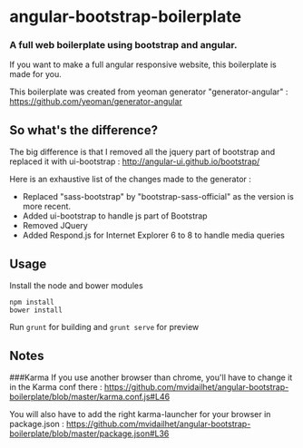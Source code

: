 angular-bootstrap-boilerplate
=============================

### A full web boilerplate using bootstrap and angular.

If you want to make a full angular responsive website, this boilerplate is made for you.

This boilerplate was created from yeoman generator "generator-angular" : https://github.com/yeoman/generator-angular

## So what's the difference?
The big difference is that I removed all the jquery part of bootstrap and replaced it with ui-bootstrap : http://angular-ui.github.io/bootstrap/

Here is an exhaustive list of the changes made to the generator :
- Replaced "sass-bootstrap" by "bootstrap-sass-official" as the version is more recent.
- Added ui-bootstrap to handle js part of Bootstrap
- Removed JQuery
- Added Respond.js for Internet Explorer 6 to 8 to handle media queries

## Usage
Install the node and bower modules
```
npm install
bower install
```

Run `grunt` for building and `grunt serve` for preview

## Notes

###Karma
If you use another browser than chrome, you'll have to change it in the Karma conf there : https://github.com/mvidailhet/angular-bootstrap-boilerplate/blob/master/karma.conf.js#L46

You will also have to add the right karma-launcher for your browser in package.json : https://github.com/mvidailhet/angular-bootstrap-boilerplate/blob/master/package.json#L36


